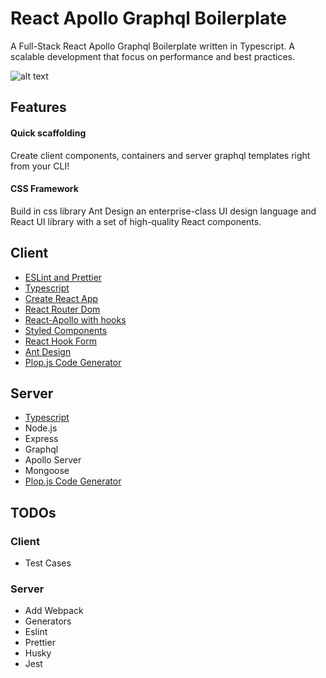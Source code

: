 # React Apollo Graphql Boilerplate

A Full-Stack React Apollo Graphql Boilerplate written in Typescript. A scalable development that focus on performance and best practices.

![alt text](https://i0.wp.com/blog.logrocket.com/wp-content/uploads/2019/06/building-graphql-react-app-typescript.png?w=1024&ssl=1)

## Features

#### Quick scaffolding

Create client components, containers and server graphql templates right from your CLI!

#### CSS Framework

Build in css library Ant Design an enterprise-class UI design language and React UI library with a set of high-quality React components.

## Client

- [ESLint and Prettier](https://www.robertcooper.me/using-eslint-and-prettier-in-a-typescript-project)
- [Typescript](https://www.typescriptlang.org/docs/handbook/jsx.html)
- [Create React App](https://create-react-app.dev/)
- [React Router Dom](https://reacttraining.com/react-router/web/guides/quick-start)
- [React-Apollo with hooks](https://www.apollographql.com/docs/react/)
- [Styled Components](https://www.styled-components.com/)
- [React Hook Form](https://react-hook-form.com/)
- [Ant Design](https://ant.design/)
- [Plop.js Code Generator](https://plopjs.com/)

## Server

- [Typescript](https://www.typescriptlang.org/docs/handbook/jsx.html)
- Node.js
- Express
- Graphql
- Apollo Server
- Mongoose
- [Plop.js Code Generator](https://plopjs.com/)

## TODOs

### Client

- Test Cases

### Server

- Add Webpack
- Generators
- Eslint
- Prettier
- Husky
- Jest
